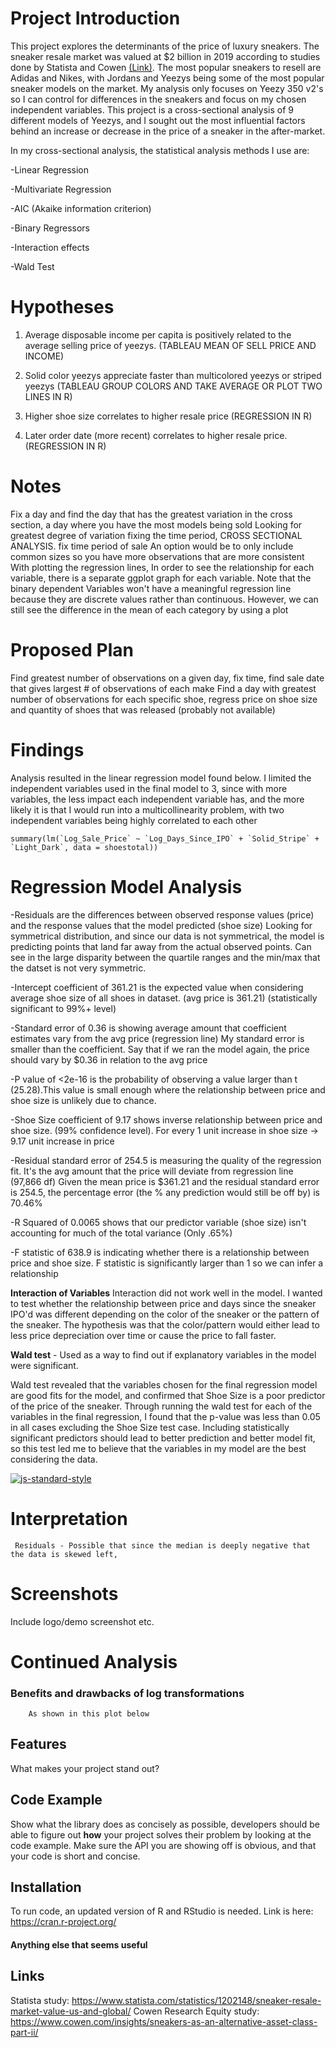# Project Introduction

This project explores the determinants of the price of luxury sneakers. The sneaker resale market was valued at $2 billion in 2019 according to studies done by Statista and Cowen [(Link)](#Links). The most popular sneakers to resell are Adidas and Nikes, with Jordans and Yeezys being some of the most popular sneaker models on the market. My analysis only focuses on Yeezy 350 v2's so I can control for differences in the sneakers and focus on my chosen independent variables. This project is a cross-sectional analysis of 9 different models of Yeezys, and I sought out the most influential factors behind an increase or decrease in the price of a sneaker in the after-market.

In my cross-sectional analysis, the statistical analysis methods I use are:
  
  -Linear Regression
    
  -Multivariate Regression
    
  -AIC (Akaike information criterion)
    
  -Binary Regressors
    
  -Interaction effects
    
  -Wald Test
    
# Hypotheses
   1) Average disposable income per capita is positively related to the average selling price of yeezys. (TABLEAU MEAN OF SELL PRICE AND INCOME)
   
   2) Solid color yeezys appreciate faster than multicolored yeezys or striped yeezys (TABLEAU GROUP COLORS AND TAKE AVERAGE OR PLOT TWO LINES IN R)
    
   3) Higher shoe size correlates to higher resale price (REGRESSION IN R)
    
   4) Later order date (more recent) correlates to higher resale price. (REGRESSION IN R)

# Notes 
   Fix a day and find the day that has the greatest variation in the cross section, a day where you have the most models being sold
    Looking for greatest degree of variation fixing the time period, CROSS SECTIONAL ANALYSIS. fix time period of sale
    An option would be to only include common sizes so you have more observations that are more consistent
    With plotting the regression lines, In order to see the relationship for each variable, there is a separate ggplot graph for each variable. Note that the binary             dependent 
    Variables won't have a meaningful regression line because they are discrete values rather than continuous. However, we can still see the difference in the mean
          of each category by using a plot

# Proposed Plan
   Find greatest number of observations on a given day, fix time, find sale date that gives largest # of observations of each make
    Find a day with greatest number of observations for each specific shoe, regress price on shoe size and quantity of shoes that was released (probably not available)

# Findings
   Analysis resulted in the linear regression model found below. I limited the independent variables used in the final model to 3, since with more variables, the less impact each independent variable has, and the more likely it is that I would run into a multicollinearity problem, with two independent variables being highly correlated to each other
   
    summary(lm(`Log_Sale_Price` ~ `Log_Days_Since_IPO` + `Solid_Stripe` + `Light_Dark`, data = shoestotal))


# Regression Model Analysis
  -Residuals are the differences between observed response values (price) and the response values that the model predicted (shoe size)
       Looking for symmetrical distribution, and since our data is not symmetrical, the model is predicting points that land far away from the actual observed points.
       Can see in the large disparity between the quartile ranges and the min/max that the datset is not very symmetric.
       
  -Intercept coefficient of 361.21 is the expected value when considering average shoe size of all shoes in dataset. (avg price is 361.21) (statistically significant    to 99%+ level)
       
  -Standard error of 0.36 is showing average amount that coefficient estimates vary from the avg price (regression line) 
       My standard error is smaller than the coefficient. Say that if we ran the model again, the price should vary by $0.36 in relation to the avg price
            
  -P value of <2e-16 is the probability of observing a value larger than t (25.28).This value is small enough where the relationship between price and shoe size is unlikely due to chance. 
   
  -Shoe Size coefficient of 9.17 shows inverse relationship between price and shoe size. (99% confidence level).
       For every 1 unit increase in shoe size -> 9.17 unit increase in price

  -Residual standard error of 254.5 is measuring the quality of the regression fit. It's the avg amount that the price will deviate from regression line (97,866 df)
       Given the mean price is $361.21 and the residual standard error is 254.5, the percentage error (the % any prediction would still be off by) is 70.46%

  -R Squared of 0.0065 shows that our predictor variable (shoe size) isn't accounting for much of the total variance (Only .65%)

  -F statistic of 638.9 is indicating whether there is a relationship between price and shoe size. F statistic is significantly larger than 1 so we can infer a relationship
        

   **Interaction of Variables**
    Interaction did not work well in the model. I wanted to test whether the relationship between price and days since the sneaker IPO'd was different depending on the color of the sneaker or the pattern of the sneaker. The hypothesis was that the color/pattern would either lead to less price depreciation over time or cause the price to fall faster. 

   **Wald test** - Used as a way to find out if explanatory variables in the model were significant.
    
   Wald test revealed that the variables chosen for the final regression model are good fits for the model, and confirmed that Shoe Size is a poor predictor of the price of the sneaker. Through running the wald test for each of the variables in the final regression, I found that the p-value was less than 0.05 in all cases excluding the Shoe Size test case. Including statistically significant predictors should lead to better prediction and better model fit, so this test led me to believe that the variables in my model are the best considering the data.
    
[![js-standard-style](https://img.shields.io/badge/code%20style-standard-brightgreen.svg?style=flat)](https://github.com/feross/standard)

# Interpretation
     Residuals - Possible that since the median is deeply negative that the data is skewed left,
# Screenshots
Include logo/demo screenshot etc.

# Continued Analysis
   ### Benefits and drawbacks of log transformations
        As shown in this plot below
        
        
        

## Features
What makes your project stand out?

## Code Example
Show what the library does as concisely as possible, developers should be able to figure out **how** your project solves their problem by looking at the code example. Make sure the API you are showing off is obvious, and that your code is short and concise.

## Installation
   To run code, an updated version of R and RStudio is needed. Link is here: https://cran.r-project.org/

#### Anything else that seems useful

## Links
Statista study: https://www.statista.com/statistics/1202148/sneaker-resale-market-value-us-and-global/
Cowen Research Equity study: https://www.cowen.com/insights/sneakers-as-an-alternative-asset-class-part-ii/
